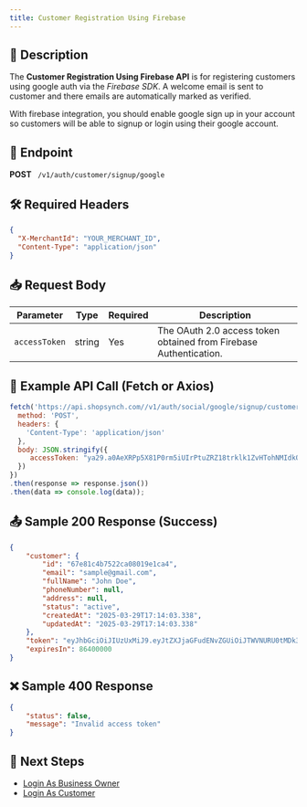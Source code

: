 ```yaml
---
title: Customer Registration Using Firebase
---
```


## 📌 Description
The **Customer Registration Using Firebase API** is for registering customers using google auth via the *Firebase SDK*. A welcome email is sent to customer and there emails are automatically marked as verified.

With firebase integration, you should enable google sign up in your account so customers will be able to signup or login using their google account.


## 🔗 Endpoint
**POST** ` /v1/auth/customer/signup/google`

## 🛠️ Required Headers
```json
{
  "X-MerchantId": "YOUR_MERCHANT_ID",
  "Content-Type": "application/json"
}
```

## 📥 Request Body
| Parameter      | Type   | Required | Description |
|---------------|--------|----------|-------------|
| `accessToken`       | string | Yes      | The OAuth 2.0 access token obtained from Firebase Authentication. |


## 📡 Example API Call (Fetch or Axios)
```javascript
fetch('https://api.shopsynch.com//v1/auth/social/google/signup/customer', {
  method: 'POST',
  headers: {
    'Content-Type': 'application/json'
  },
  body: JSON.stringify({
     accessToken: "ya29.a0AeXRPp5X81P0rm5iUIrPtuZRZ18trklk1ZvHTohNMIdkQVZ-KfRaeOwYS3dQuCDPe3FfQloRktHOwhsrZeoSac9iS99zSB3u-uOoHhdUdIbjSzOoKvkt8wgV_EZwBMUZhMMF6IRL7BnlLp2XV9UQPzB6YljTC6a3SzE3qWTlSAaCgYKAaISARMSFQHGX2Mi0ay7W0C6o3ejoQKH4ZdqNg0177"
  })
})
.then(response => response.json())
.then(data => console.log(data));
```

## 📤 Sample 200 Response (Success)
```json
{
    "customer": {
        "id": "67e81c4b7522ca08019e1ca4",
        "email": "sample@gmail.com",
        "fullName": "John Doe",
        "phoneNumber": null,
        "address": null,
        "status": "active",
        "createdAt": "2025-03-29T17:14:03.338",
        "updatedAt": "2025-03-29T17:14:03.338"
    },
    "token": "eyJhbGciOiJIUzUxMiJ9.eyJtZXJjaGFudENvZGUiOiJTWVNURU0tMDk3MTY0OC0yLTItMjAyNSIsInJvbGUiOiJjdXN0b21lciIsIm1lcmNoYW50SWQiOiI2NzlmMmRkNzVmNzAzYzc5OWY2NzM0MTUiLCJ0ZW5hbnRJZCI6IjY3OWYyZGQ3NWY3MDNjNzk5ZjY3MzQxNSIsInRlbmFudENvZGUiOiJTWVNURU0tMDk3MTY0OC0yLTItMjAyNSIsImp0aSI6IjY3ZTgxYzRiNzUyMmNhMDgwMTllMWNhNCIsInN1YiI6InJlYWxvbGFtaWxla2FuQGdtYWlsLmNvbSIsImlhdCI6MTc0MzI2OTU4MCwiZXhwIjoxNzQzMzU1OTgwfQ.LBsuZRyvr5xTDc3OHMFwVeVqcFurYrz_LaCc_fjifi-pk7QgEoYoZTYpDcoz-a9gYa6OvfqfPboKh3rAJ116Bw",
    "expiresIn": 86400000
}
```

## ❌ Sample 400 Response
```json
{
    "status": false,
    "message": "Invalid access token"
}
```

## 🔗 Next Steps
- [Login As Business Owner](../authentication/login-as-store-owner.md)
- [Login As Customer](../authentication/login-as-customer.md)
